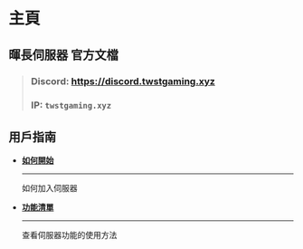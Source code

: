 # 主頁

## 暉長伺服器 官方文檔

> ### Discord: https://discord.twstgaming.xyz
> ### IP: `twstgaming.xyz`

## 用戶指南

<div class="grid cards" markdown>

-   [**如何開始**](新手教學/server-connect.md)
    
    ----
    
    如何加入伺服器

-   [**功能清單**](功能清單/ah.md)
    
    ----
    
    查看伺服器功能的使用方法

</div>